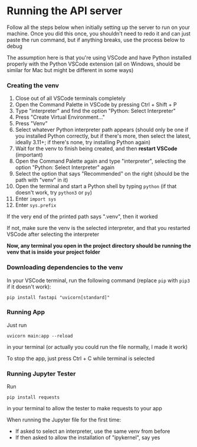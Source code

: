 # Running the API server
Follow all the steps below when initially setting up the server to run on your machine. Once you did this once, you shouldn't need to redo it and can just paste the run command, but if anything breaks, use the process below to debug

The assumption here is that you're using VSCode and have Python installed properly with the Python VSCode extension (all on Windows, should be similar for Mac but might be different in some ways)

### Creating the venv
1. Close out of all VSCode terminals completely
2. Open the Command Palette in VSCode by pressing Ctrl + Shift + P
3. Type "interpreter" and find the option "Python: Select Interpreter"
4. Press "Create Virtual Environment..."
5. Press "Venv"
6. Select whatever Python interpreter path appears (should only be one if you installed Python correctly, but if there's more, then select the latest, ideally 3.11+; if there's none, try installing Python again)
7. Wait for the venv to finish being created, and then <strong>restart VSCode</strong> (important)
8. Open the Command Palette again and type "interpreter", selecting the option "Python: Select Interpreter" again
9. Select the option that says "Recommended" on the right (should be the path with "venv" in it)
10. Open the terminal and start a Python shell by typing ```python``` (if that doesn't work, try ```python3``` or ```py```)
11. Enter ```import sys```
12. Enter ```sys.prefix```

If the very end of the printed path says ".venv", then it worked

If not, make sure the venv is the selected interpreter, and that you restarted VSCode after selecting the interpreter

<strong>Now, any terminal you open in the project directory should be running the venv that is inside your project folder</strong>

### Downloading dependencies to the venv
In your VSCode terminal, run the following command (replace ```pip``` with ```pip3``` if it doesn't work):
```
pip install fastapi "uvicorn[standard]" 
```

### Running App
Just run
```
uvicorn main:app --reload
```
in your terminal (or actually you could run the file normally, I made it work)

To stop the app, just press Ctrl + C while terminal is selected


### Running Jupyter Tester
Run
```
pip install requests
```
in your terminal to allow the tester to make requests to your app

When running the Jupyter file for the first time:
- If asked to select an interpreter, use the same venv from before
- If then asked to allow the installation of "ipykernel", say yes